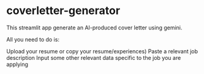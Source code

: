 # coverletter-generator

This streamlit app generate an AI-produced cover letter using gemini. 

All you need to do is:

Upload your resume or copy your resume/experiences)
Paste a relevant job description
Input some other relevant data specific to the job you are applying

